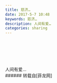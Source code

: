 ```yaml
---
title: 慈济…
date: 2017-5-7 10:48
keywords: 慈济…
description: 人间有爱…
categories: sharing
---
```

<td class="t_f" id="postmessage_737181">

<br/>
<img alt="" border="0" class="zoom" data-cf-modified-5c1f1556f14aa434e2d79482-="" file="http://www.flw.ph/data/appbyme/upload/image/201705/07/H4tGKPIbIoOF.jpg" id="aimg_bj94Z" lazyloadthumb="1" onclick="" onmouseover="" src="http://www.flw.ph/data/appbyme/upload/image/201705/07/H4tGKPIbIoOF.jpg"/><br/>
<br/>
<img alt="" border="0" class="zoom" data-cf-modified-5c1f1556f14aa434e2d79482-="" file="http://www.flw.ph/data/appbyme/upload/image/201705/07/adjvFSQQotbW.jpg" id="aimg_MrEyA" lazyloadthumb="1" onclick="" onmouseover="" src="http://www.flw.ph/data/appbyme/upload/image/201705/07/adjvFSQQotbW.jpg"/><br/>
<br/>
<img alt="" border="0" class="zoom" data-cf-modified-5c1f1556f14aa434e2d79482-="" file="http://www.flw.ph/data/appbyme/upload/image/201705/07/Zm3xyBObHhAo.jpg" id="aimg_LFXWe" lazyloadthumb="1" onclick="" onmouseover="" src="http://www.flw.ph/data/appbyme/upload/image/201705/07/Zm3xyBObHhAo.jpg"/><br/>
<br/>
<img alt="" border="0" class="zoom" data-cf-modified-5c1f1556f14aa434e2d79482-="" file="http://www.flw.ph/data/appbyme/upload/image/201705/07/ClEYrE7xsyjq.jpg" id="aimg_n3k8l" lazyloadthumb="1" onclick="" onmouseover="" src="http://www.flw.ph/data/appbyme/upload/image/201705/07/ClEYrE7xsyjq.jpg"/><br/>
<br/>
<img alt="" border="0" class="zoom" data-cf-modified-5c1f1556f14aa434e2d79482-="" file="http://www.flw.ph/data/appbyme/upload/image/201705/07/NjnXYy8s4LKs.jpg" id="aimg_rEii4" lazyloadthumb="1" onclick="" onmouseover="" src="http://www.flw.ph/data/appbyme/upload/image/201705/07/NjnXYy8s4LKs.jpg"/><br/>
人间有爱…<br/>
</td>
###### 转载自[菲龙网]
